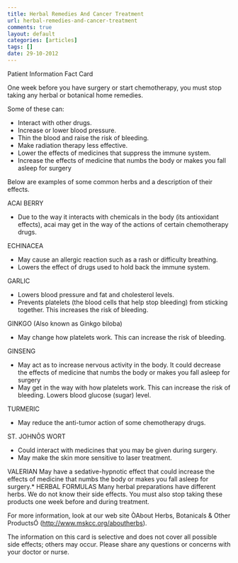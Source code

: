 ```yaml
---
title: Herbal Remedies And Cancer Treatment
url: herbal-remedies-and-cancer-treatment
comments: true
layout: default
categories: [articles]
tags: []
date: 29-10-2012
---
```

Patient Information 
Fact Card 

One week before you have surgery or start chemotherapy, you must stop taking any herbal or botanical home remedies.

Some of these can:
* Interact with other drugs. 
* Increase or lower blood pressure. 
* Thin the blood and raise the risk of bleeding. 
* Make radiation therapy less effective.
* Lower the effects of medicines that suppress the immune system. 
* Increase the effects of medicine that numbs the body or makes you fall asleep for surgery 

Below are examples of some common herbs and a description of their effects.

ACAI BERRY
* Due to the way it interacts with chemicals in the body (its antioxidant effects), acai may get in the way of the actions of certain chemotherapy drugs.

ECHINACEA 
* May cause an allergic reaction such as a rash or difficulty breathing. 
* Lowers the effect of drugs used to hold back the immune system.

GARLIC 
* Lowers blood pressure and fat and cholesterol levels.
* Prevents platelets (the blood cells that help stop bleeding) from sticking together. This increases the risk of bleeding.

GINKGO  (Also known as Ginkgo biloba)
* May change how platelets work. This can increase the risk of bleeding.

GINSENG
* May act as  to increase nervous activity in the body. It could decrease the effects of medicine that numbs the body or makes you fall asleep for surgery
* May get in the way with how platelets work. This can increase the risk of bleeding.
Lowers blood glucose (sugar) level. 

TURMERIC
* May reduce the anti-tumor action of some chemotherapy drugs. 

ST. JOHNÕS WORT 
* Could interact with medicines that you may be given during surgery.
* May make the skin more sensitive to laser treatment. 

VALERIAN 
May have a sedative-hypnotic effect that could increase the effects of medicine that numbs the body or makes you fall asleep for surgery.* 
HERBAL FORMULAS
Many herbal preparations have different herbs. We do not know their side effects. You must also stop taking these products one week before and during treatment. 

For more information, look at our web site ÒAbout Herbs, Botanicals & Other ProductsÓ (http://www.mskcc.org/aboutherbs). 

The information on this card is selective and does not cover all possible side effects; others may occur. Please share any questions or concerns with your doctor or nurse.